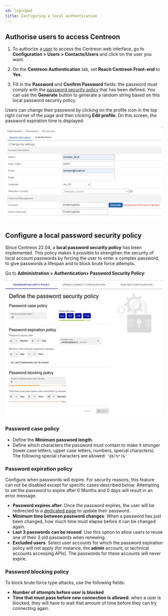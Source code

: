 ```yaml
---
id: loginpwd
title: Configuring a local authentication
---
```


## Authorise users to access Centreon

1. To authorize a [user](../monitoring/basic-objects/contacts.md) to access the Centreon web interface, go to
**Configuration > Users > Contacts/Users** and click on the user you want.

2. On the **Centreon Authentication** tab, set **Reach Centreon Front-end** to **Yes**.

3. Fill in the **Password** and
**Confirm Password** fields: the password must comply with the [password security policy](#configure-a-local-password-security-policy) that has been defined. You can use the **Generate** button to generate a random string based on this
local password security policy.

Users can change their password by clicking on the profile icon in the top right corner of the page and then clicking **Edit profile**.
On this screen, the password expiration time is displayed:

![image](../assets/administration/password_expiration.png)

## Configure a local password security policy

Since Centreon 22.04, a **local password security policy** has been implemented.
This policy makes it possible to strengthen the security of local account passwords by forcing the user to enter a
complex password, to give passwords a lifespan and to block brute force attempts.

Go to **Administration > Authentication> Password Security Policy**:

![image](../assets/administration/local-configuration.png)

### Password case policy

- Define the **Minimum password length**.
- Define which characters the password must contain to make it stronger (lower case letters, upper case letters, numbers, special characters). The following special characters are allowed: `'@$!%*?&'`

### Password expiration policy

Configure when passwords will expire. For security reasons, this feature can not be disabled except for specific cases described below. Attempting to set the password to expire after 0 Months and 0 days will result in an error message.

- **Password expires after**: Once the password expires, the user will be redirected to a
  [dedicated page](../getting-started/interface.md#reset-your-password-when-expired) to update their password.
- **Minimum time between password changes**: When a password has just been changed, how much time must elapse before it can be changed again.
- **Last 3 passwords can be reused**: Use this option to allow users to reuse one of their 3 old passwords when renewing.
- **Excluded users**: Select user accounts for which the password expiration policy will not apply (for instance, the **admin** account, or technical accounts accessing APIs). The passwords for these accounts will never expire.

### Password blocking policy

To block brute force type attacks, use the following fields:
- **Number of attempts before user is blocked** 
- **Time that must pass before new connection is allowed**: when a user is blocked, they will have to wait that amount of time before they can try connecting again.
